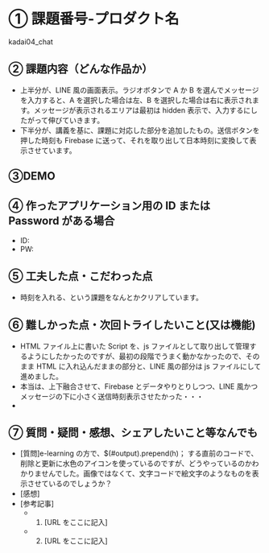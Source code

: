 # ① 課題番号-プロダクト名

kadai04_chat

## ② 課題内容（どんな作品か）

- 上半分が、LINE 風の画面表示。ラジオボタンで A か B を選んでメッセージを入力すると、A を選択した場合は左、B を選択した場合は右に表示されます。メッセージが表示されるエリアは最初は hidden 表示で、入力するにしたがって伸びていきます。
- 下半分が、講義を基に、課題に対応した部分を追加したもの。送信ボタンを押した時刻も Firebase に送って、それを取り出して日本時刻に変換して表示させています。

## ③DEMO

## ④ 作ったアプリケーション用の ID または Password がある場合

- ID:
- PW:

## ⑤ 工夫した点・こだわった点

- 時刻を入れる、という課題をなんとかクリアしています。

## ⑥ 難しかった点・次回トライしたいこと(又は機能)

- HTML ファイル上に書いた Script を、js ファイルとして取り出して管理するようにしたかったのですが、最初の段階でうまく動かなかったので、そのまま HTML に入れ込んだままの部分と、LINE 風の部分は js ファイルにして進めました。
- 本当は、上下融合させて、Firebase とデータやりとりしつつ、LINE 風かつメッセージの下に小さく送信時刻表示させたかった・・・
-

## ⑦ 質問・疑問・感想、シェアしたいこと等なんでも

- [質問]e-learning の方で、$(#output).prepend(h)； する直前のコードで、削除と更新に水色のアイコンを使っているのですが、どうやっているのかわかりませんでした。画像ではなくて、文字コードで絵文字のようなものを表示させているのでしょうか？
- [感想]
- [参考記事]
  - 1. [URL をここに記入]
  - 2. [URL をここに記入]
